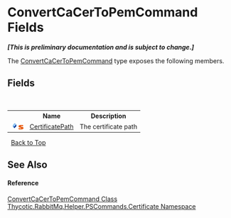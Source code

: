 # ConvertCaCerToPemCommand Fields
 _**\[This is preliminary documentation and is subject to change.\]**_

The <a href="T_Thycotic_RabbitMq_Helper_PSCommands_Certificate_ConvertCaCerToPemCommand">ConvertCaCerToPemCommand</a> type exposes the following members.


## Fields
&nbsp;<table><tr><th></th><th>Name</th><th>Description</th></tr><tr><td>![Public field](media/pubfield.gif "Public field")![Static member](media/static.gif "Static member")</td><td><a href="F_Thycotic_RabbitMq_Helper_PSCommands_Certificate_ConvertCaCerToPemCommand_CertificatePath">CertificatePath</a></td><td>
The certificate path</td></tr></table>&nbsp;
<a href="#convertcacertopemcommand-fields">Back to Top</a>

## See Also


#### Reference
<a href="T_Thycotic_RabbitMq_Helper_PSCommands_Certificate_ConvertCaCerToPemCommand">ConvertCaCerToPemCommand Class</a><br /><a href="N_Thycotic_RabbitMq_Helper_PSCommands_Certificate">Thycotic.RabbitMq.Helper.PSCommands.Certificate Namespace</a><br />